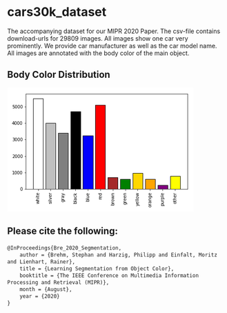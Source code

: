 # cars30k_dataset

The accompanying dataset for our MIPR 2020 Paper. The csv-file contains download-urls for 29809 images. All images show one car very prominently. We provide car manufacturer as well as the car model name. All images are annotated with the body color of the main object.

## Body Color Distribution
![Color Distribution](/colors.png)

## Please cite the following:
```
@InProceedings{Bre_2020_Segmentation,
    author = {Brehm, Stephan and Harzig, Philipp and Einfalt, Moritz and Lienhart, Rainer},
    title = {Learning Segmentation from Object Color},
    booktitle = {The IEEE Conference on Multimedia Information Processing and Retrieval (MIPR)},
    month = {August},
    year = {2020}
}
```
